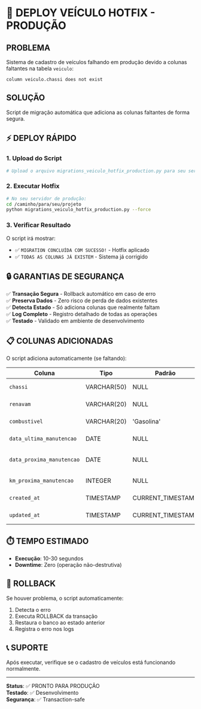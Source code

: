 # 🚨 DEPLOY VEÍCULO HOTFIX - PRODUÇÃO

## PROBLEMA
Sistema de cadastro de veículos falhando em produção devido a colunas faltantes na tabela `veiculo`:
```
column veiculo.chassi does not exist
```

## SOLUÇÃO
Script de migração automática que adiciona as colunas faltantes de forma segura.

## ⚡ DEPLOY RÁPIDO

### 1. Upload do Script
```bash
# Upload o arquivo migrations_veiculo_hotfix_production.py para seu servidor
```

### 2. Executar Hotfix
```bash
# No seu servidor de produção:
cd /caminho/para/seu/projeto
python migrations_veiculo_hotfix_production.py --force
```

### 3. Verificar Resultado
O script irá mostrar:
- ✅ `MIGRATION CONCLUÍDA COM SUCESSO!` - Hotfix aplicado
- ✅ `TODAS AS COLUNAS JÁ EXISTEM` - Sistema já corrigido

## 🔒 GARANTIAS DE SEGURANÇA

✅ **Transação Segura** - Rollback automático em caso de erro  
✅ **Preserva Dados** - Zero risco de perda de dados existentes  
✅ **Detecta Estado** - Só adiciona colunas que realmente faltam  
✅ **Log Completo** - Registro detalhado de todas as operações  
✅ **Testado** - Validado em ambiente de desenvolvimento  

## 📋 COLUNAS ADICIONADAS

O script adiciona automaticamente (se faltando):

| Coluna | Tipo | Padrão | Descrição |
|--------|------|---------|-----------|
| `chassi` | VARCHAR(50) | NULL | Chassi do veículo |
| `renavam` | VARCHAR(20) | NULL | Código RENAVAM |
| `combustivel` | VARCHAR(20) | 'Gasolina' | Tipo de combustível |
| `data_ultima_manutencao` | DATE | NULL | Data última manutenção |
| `data_proxima_manutencao` | DATE | NULL | Data próxima manutenção |
| `km_proxima_manutencao` | INTEGER | NULL | KM próxima manutenção |
| `created_at` | TIMESTAMP | CURRENT_TIMESTAMP | Data criação |
| `updated_at` | TIMESTAMP | CURRENT_TIMESTAMP | Data atualização |

## ⏱️ TEMPO ESTIMADO
- **Execução**: 10-30 segundos
- **Downtime**: Zero (operação não-destrutiva)

## 🔄 ROLLBACK
Se houver problema, o script automaticamente:
1. Detecta o erro
2. Executa ROLLBACK da transação
3. Restaura o banco ao estado anterior
4. Registra o erro nos logs

## 📞 SUPORTE
Após executar, verifique se o cadastro de veículos está funcionando normalmente.

---
**Status**: ✅ PRONTO PARA PRODUÇÃO  
**Testado**: ✅ Desenvolvimento  
**Segurança**: ✅ Transaction-safe  